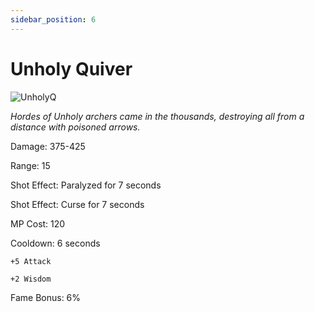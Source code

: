 ```yaml
---
sidebar_position: 6
---
```


# Unholy Quiver

![UnholyQ](http://i.imgur.com/SpgCrQN.png)

<i>Hordes of Unholy archers came in the thousands, destroying all from a distance with poisoned arrows.</i>

Damage: 375-425

Range: 15

Shot Effect: Paralyzed for 7 seconds

Shot Effect: Curse for 7 seconds

MP Cost: 120

Cooldown: 6 seconds

    +5 Attack
    
    +2 Wisdom

Fame Bonus: 6%
